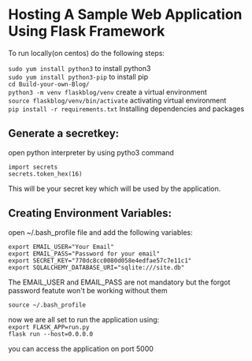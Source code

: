 # Hosting A Sample Web Application Using Flask Framework

To run locally(on centos) do the following steps:<br />

`sudo yum install python3` to install python3 <br />
`sudo yum install python3-pip` to install pip <br />
`cd Build-your-own-Blog/` <br />
`python3 -m venv flaskblog/venv` create a virtual environment <br />
`source flaskblog/venv/bin/activate` activating virtual environment <br />
`pip install -r requirements.txt` Installing dependencies and packages <br />

## Generate a secretkey:

open python interpreter by using pytho3 command <br />

`import secrets` <br />
`secrets.token_hex(16)` <br />

This will be your secret key which will be used by the application.<br />

## Creating Environment Variables: <br />

open ~/.bash_profile file and add the following variables: <br />

`export EMAIL_USER="Your Email"` <br />
`export EMAIL_PASS="Password for your email"` <br />
`export SECRET_KEY="770dc8cc0080d058e4edfae57c7e11c1"` <br />
`export SQLALCHEMY_DATABASE_URI="sqlite:///site.db"` <br />

The EMAIL_USER and EMAIL_PASS are not mandatory but the forgot password featute won't be working without them

`source ~/.bash_profile`

now we are all set to run the application using:<br />
`export FLASK_APP=run.py`<br />
`flask run --host=0.0.0.0`<br />

you can access the application on port 5000 <br />






